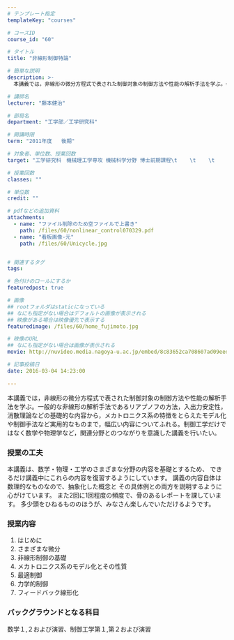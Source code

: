 ```yaml
---
# テンプレート指定
templateKey: "courses"

# コースID
course_id: "60"

# タイトル
title: "非線形制御特論"

# 簡単な説明
description: >-
  本講義では，非線形の微分方程式で表された制御対象の制御方法や性能の解析手法を学ぶ。一般的な非線形の解析手法であるリアプノフの方法，入出力安定性，消散理論などの基礎的な内容から，メカトロニクス系の特徴を...

# 講師名
lecturer: "藤本健治"

# 部局名
department: "工学部／工学研究科"

# 開講時限
term: "2011年度	後期"

# 対象者、単位数、授業回数
target: "工学研究科　機械理工学専攻 機械科学分野 博士前期課程\t    \t    \t    \t    2単位、週1回全15回"

# 授業回数
classes: ""

# 単位数
credit: ""

# pdfなどの追加資料
attachments: 
  - name: "ファイル削除のため空ファイルで上書き" 
    path: /files/60/nonlinear_control070329.pdf
  - name: "看板画像-元" 
    path: /files/60/Unicycle.jpg


# 関連するタグ
tags:

# 色付けのロールにするか
featuredpost: true

# 画像
## rootフォルダはstaticになっている
## なにも指定がない場合はデフォルトの画像が表示される
## 映像がある場合は映像優先で表示する
featuredimage: /files/60/home_fujimoto.jpg

# 映像のURL
## なにも指定がない場合は画像が表示される
movie: http://nuvideo.media.nagoya-u.ac.jp/embed/8c83652ca708607ad09eeddcd6b6cf0f19052905

# 記事投稿日
date: 2016-03-04 14:23:00

---
```

本講義では，非線形の微分方程式で表された制御対象の制御方法や性能の解析手法を学ぶ。一般的な非線形の解析手法であるリアプノフの方法，入出力安定性，消散理論などの基礎的な内容から，メカトロニクス系の特徴をとらえたモデル化や制御手法など実用的なものまで，幅広い内容についてふれる。制御工学だけではなく数学や物理学など，関連分野とのつながりを意識した講義を行いたい。
### 授業の工夫

本講義は、数学・物理・工学のさまざまな分野の内容を基礎とするため、 できるだけ講義中にこれらの内容を復習するようにしています。 講義の内容自体は数理的なものなので、抽象化した概念と その具体例との両方を説明するように心がけています。 また2回に1回程度の頻度で、骨のあるレポートを課しています。 多少頭をひねるもののほうが、みなさん楽しんでいただけるようです。

### 授業内容

  1. はじめに
  2. さまざまな微分
  3. 非線形制御の基礎
  4. メカトロニクス系のモデル化とその性質
  5. 最適制御
  6. 力学的制御
  7. フィードバック線形化

### バックグラウンドとなる科目

数学１,２および演習、制御工学第１,第２および演習




